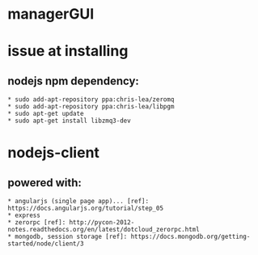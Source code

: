 # managerGUI



# issue at installing
## nodejs npm dependency:
	* sudo add-apt-repository ppa:chris-lea/zeromq
    * sudo add-apt-repository ppa:chris-lea/libpgm
    * sudo apt-get update
    * sudo apt-get install libzmq3-dev


# nodejs-client
## powered with:
	* angularjs (single page app)... [ref]: https://docs.angularjs.org/tutorial/step_05
	* express
	* zerorpc [ref]: http://pycon-2012-notes.readthedocs.org/en/latest/dotcloud_zerorpc.html
	* mongodb, session storage [ref]: https://docs.mongodb.org/getting-started/node/client/3

